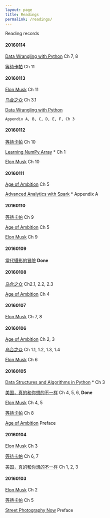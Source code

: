 ```yaml
---
layout: page
title: Readings
permalink: /readings/
---
```


Reading records

#### 20160114

[Data Wrangling with Python](shop.oreilly.com/product/0636920032861.do)
	Ch 7, 8

[等待卡帕](http://book.douban.com/subject/6894177/)
	Ch 11

#### 20160113

[Elon Musk](http://book.douban.com/subject/26372738/)
  Ch 11

[乌合之众](http://book.douban.com/subject/4258830/)
	Ch 3.1

[Data Wrangling with Python](shop.oreilly.com/product/0636920032861.do)

	Appendix A, B, C, D, E, F, Ch 3

#### 20160112

[等待卡帕](http://book.douban.com/subject/6894177/)
	Ch 10

[Learning NumPy Array](https://www.packtpub.com/application-development/learning-numpy-array) *
	Ch 1

[Elon Musk](http://book.douban.com/subject/26372738/)
  Ch 10

#### 20160111

[Age of Ambition](http://book.douban.com/subject/25740186/)
  Ch 5

[Advanced Analytics with Spark](http://shop.oreilly.com/product/0636920035091.do) *
  Appendix A

#### 20160110

[等待卡帕](http://book.douban.com/subject/6894177/)
  Ch 9

[Age of Ambition](http://book.douban.com/subject/25740186/)
  Ch 5

[Elon Musk](http://book.douban.com/subject/26372738/)
  Ch 9

#### 20160109

[當代攝影的冒險](http://book.douban.com/subject/26374192/)
  __Done__

#### 20160108

[乌合之众](http://book.douban.com/subject/4258830/)
  Ch2.1, 2.2, 2.3

[Age of Ambition](http://book.douban.com/subject/25740186/)
  Ch 4

#### 20160107

[Elon Musk](http://book.douban.com/subject/26372738/)
  Ch 7, 8

#### 20160106

[Age of Ambition](http://book.douban.com/subject/25740186/)
  Ch 2, 3

[乌合之众](http://book.douban.com/subject/4258830/)
  Ch 1.1, 1.2, 1.3, 1.4

[Elon Musk](http://book.douban.com/subject/26372738/)
  Ch 6

#### 20160105

[Data Structures and Algorithms in Python](http://as.wiley.com/WileyCDA/WileyTitle/productCd-EHEP002510.html) *
  Ch 3

[美国，真的和你想的不一样](http://book.douban.com/subject/23694625/)
  Ch 4, 5, 6, __Done__

[Elon Musk](http://book.douban.com/subject/26372738/)
	Ch 4, 5

[等待卡帕](http://book.douban.com/subject/6894177/)
	Ch 8

[Age of Ambition](http://book.douban.com/subject/25740186/)
	Preface

#### 20160104

[Elon Musk](http://book.douban.com/subject/26372738/)
 	Ch 3

[等待卡帕](http://book.douban.com/subject/6894177/)
	Ch 6, 7

[美国，真的和你想的不一样](http://book.douban.com/subject/23694625/)
	Ch 1, 2, 3

#### 20160103

[Elon Musk](http://book.douban.com/subject/26372738/)
	Ch 2

[等待卡帕](http://book.douban.com/subject/6894177/)
 	Ch 5

[Street Photography Now](http://book.douban.com/subject/5279388/)
	Preface
